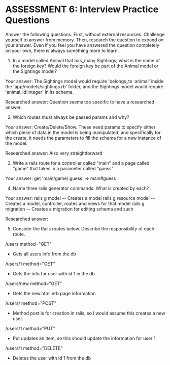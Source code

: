 # ASSESSMENT 6: Interview Practice Questions
Answer the following questions. First, without external resources. Challenge yourself to answer from memory. Then, research the question to expand on your answer. Even if you feel you have answered the question completely on your own, there is always something more to learn.

1. In a model called Animal that has_many Sightings, what is the name of the foreign key? Would the foreign key be part of the Animal model or the Sightings model?

  Your answer: The Sightings model would require 'belongs_to :animal' inside the 'app/models/sightings.rb' folder, and the Sightings model would require 'animal_id:integer' in its schema.

  Researched answer: Question seems too specific to have a researched answer.



2. Which routes must always be passed params and why?

  Your answer: Create/Delete/Show. These need params to specify either which piece of data in the model is being manipulated, and specifically for the create, it needs the parameters to fill the schema for a new instance of the model.

  Researched answer: Also very straightforward



3. Write a rails route for a controller called "main" and a page called "game" that takes in a parameter called "guess".

  Your answer: get 'main/game/:guess' => main#guess



4. Name three rails generator commands. What is created by each?

  Your answer: rails g model -- Creates a model
  rails g resource model -- Creates a model, controller, routes and views for that model
  rails g migration -- Creates a migration for editing schema and such

  Researched answer:



5. Consider the Rails routes below. Describe the responsibility of each route.

/users        method="GET"   
- Gets all users info from the db

/users/1      method="GET"  
- Gets the info for user with id 1 in the db 

/users/new    method="GET"
- Gets the new.html.erb page information

/users/       method="POST"   
- Method post is for creation in rails, so I would assume this creates a new user.

/users/1      method="PUT"    
- Put updates an item, so this should update the information for user 1

/users/1      method="DELETE"
- Deletes the user with id 1 from the db